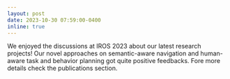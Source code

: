```yaml
---
layout: post
date: 2023-10-30 07:59:00-0400
inline: true
---
```



We enjoyed the discussions at IROS 2023 about our latest research projects! Our novel approaches on semantic-aware navigation and human-aware task and behavior planning got quite positive feedbacks. Fore more details check the publications section.